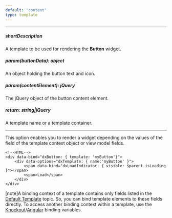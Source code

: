 ```yaml
---
default: 'content'
type: template
---
```

---
##### shortDescription
A template to be used for rendering the **Button** widget.

##### param(buttonData): object
An object holding the button text and icon.

##### param(contentElement): jQuery
The jQuery object of the button content element.

##### return: string|jQuery
A template name or a template container.

---
This option enables you to render a widget depending on the values of the field of the template context object or view model fields.

    <!--HTML-->
    <div data-bind="dxButton: { template: 'myButton'}">
        <div data-options="dxTemplate: { name:'myButton' }">
            <span data-bind="dxLoadIndicator: { visible: $parent.isLoading }"></span>
            <span>Load</span>
        </div>
    </div>

[note]A binding context of a template contains only fields listed in the [Default Template](/api-reference/10%20UI%20Widgets/dxButton/5%20Default%20Template '/Documentation/ApiReference/UI_Widgets/dxButton/Default_Template/') topic. So, you can bind template elements to these fields directly. To access another binding context within a template, use the [Knockout](https://knockoutjs.com/documentation/binding-context.html)/[Angular](https://docs.angularjs.org/guide/scope) binding variables.